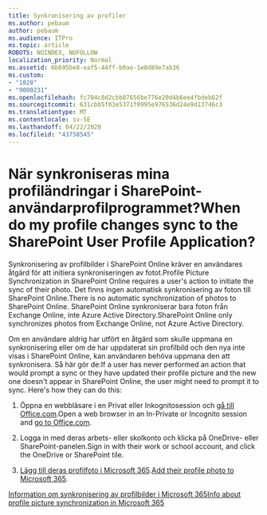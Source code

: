 ```yaml
---
title: Synkronisering av profiler
ms.author: pebaum
author: pebaum
ms.audience: ITPro
ms.topic: article
ROBOTS: NOINDEX, NOFOLLOW
localization_priority: Normal
ms.assetid: 6b695be8-eaf5-44ff-b0ae-1e0d89e7ab36
ms.custom:
- "1828"
- "9000231"
ms.openlocfilehash: fc784c8d2cbb87656be776e20d4b6ee4fbdeb62f
ms.sourcegitcommit: 631cbb5f03e5371f0995e976536d24e9d13746c3
ms.translationtype: MT
ms.contentlocale: sv-SE
ms.lasthandoff: 04/22/2020
ms.locfileid: "43758545"
---
```

# <a name="when-do-my-profile-changes-sync-to-the-sharepoint-user-profile-application"></a><span data-ttu-id="542af-102">När synkroniseras mina profiländringar i SharePoint-användarprofilprogrammet?</span><span class="sxs-lookup"><span data-stu-id="542af-102">When do my profile changes sync to the SharePoint User Profile Application?</span></span>

<span data-ttu-id="542af-103">Synkronisering av profilbilder i SharePoint Online kräver en användares åtgärd för att initiera synkroniseringen av fotot.</span><span class="sxs-lookup"><span data-stu-id="542af-103">Profile Picture Synchronization in SharePoint Online requires a user's action to initiate the sync of their photo.</span></span> <span data-ttu-id="542af-104">Det finns ingen automatisk synkronisering av foton till SharePoint Online.</span><span class="sxs-lookup"><span data-stu-id="542af-104">There is no automatic synchronization of photos to SharePoint Online.</span></span> <span data-ttu-id="542af-105">SharePoint Online synkroniserar bara foton från Exchange Online, inte Azure Active Directory.</span><span class="sxs-lookup"><span data-stu-id="542af-105">SharePoint Online only synchronizes photos from Exchange Online, not Azure Active Directory.</span></span>

<span data-ttu-id="542af-106">Om en användare aldrig har utfört en åtgärd som skulle uppmana en synkronisering eller om de har uppdaterat sin profilbild och den nya inte visas i SharePoint Online, kan användaren behöva uppmana den att synkronisera. Så här gör de:</span><span class="sxs-lookup"><span data-stu-id="542af-106">If a user has never performed an action that would prompt a sync or they have updated their profile picture and the new one doesn't appear in SharePoint Online, the user might need to prompt it to sync. Here's how they can do this:</span></span>

1. <span data-ttu-id="542af-107">Öppna en webbläsare i en Privat eller Inkognitosession och [gå till Office.com](https://www.office.com/).</span><span class="sxs-lookup"><span data-stu-id="542af-107">Open a web browser in an In-Private or Incognito session and [go to Office.com](https://www.office.com/).</span></span>

2. <span data-ttu-id="542af-108">Logga in med deras arbets- eller skolkonto och klicka på OneDrive- eller SharePoint-panelen.</span><span class="sxs-lookup"><span data-stu-id="542af-108">Sign in with their work or school account, and click the OneDrive or SharePoint tile.</span></span>

3. <span data-ttu-id="542af-109">[Lägg till deras profilfoto i Microsoft 365](https://support.office.com/article/Add-your-profile-photo-to-Office-365-2eaf93fd-b3f1-43b9-9cdc-bdcd548435b7).</span><span class="sxs-lookup"><span data-stu-id="542af-109">[Add their profile photo to Microsoft 365](https://support.office.com/article/Add-your-profile-photo-to-Office-365-2eaf93fd-b3f1-43b9-9cdc-bdcd548435b7).</span></span>

[<span data-ttu-id="542af-110">Information om synkronisering av profilbilder i Microsoft 365</span><span class="sxs-lookup"><span data-stu-id="542af-110">Info about profile picture synchronization in Microsoft 365</span></span>](https://support.office.com/article/Information-about-user-profile-synchronization-in-SharePoint-Online-177eb196-5887-43c9-84c3-b98a43d35129)

